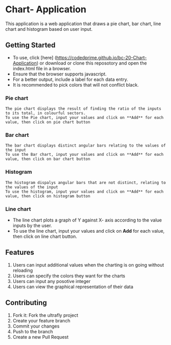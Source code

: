 # Chart- Application

This application is a web application that draws a pie chart, bar chart, line chart and histogram based on user input.



## Getting Started

- To use, click [here] (https://codedprime.github.io/bc-20-Chart-Application) or download or clone this reposotory and open the index.html file in a browser.
- Ensure that the browser supports javascript. 
- For a better output, include a label for each data entry.
- It is recommended to pick colors that will not conflict black.

### Pie chart
	The pie chart displays the result of finding the ratio of the inputs to its total, in colourful sectors.
	To use the Pie chart, input your values and click on **Add** for each value, then click on pie chart button

### Bar chart
	The bar chart displays distinct angular bars relating to the values of the input
	To use the Bar chart, input your values and click on **Add** for each value, then click on bar chart button

### Histogram
	The histogram dispalys angular bars that are not distinct, relating to the values of the input
	To use the histogram, input your values and click on **Add** for each value, then click on histogram button

### Line chart
- The line chart plots a graph of Y against X- axis according to the value inputs by the user.
- To use the line chart, input your values and click on **Add** for each value, then click on 
	   line chart button.

## Features
1. Users can input additional values when the charting is on going without reloading
2. Users can specify the colors they want for the charts
3. Users can input any posotive integer
4. Users can view the graphical representation of their data

	

## Contributing

  1. Fork it: Fork the ultrafly project
  2. Create your feature branch 
  3. Commit your changes 
  4. Push to the branch 
  5. Create a new Pull Request
